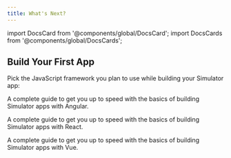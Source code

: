 ```yaml
---
title: What's Next?
---
```


<head>
  <title>Next Steps for Starting an App: Choose Your JavaScript Framework</title>
  <meta
    name="description"
    content="In order to build an Simulator app, you first need to choose the JavaScript framework you plan to use. Learn more about next steps for starting an app with Simulator."
  />
</head>

import DocsCard from '@components/global/DocsCard';
import DocsCards from '@components/global/DocsCards';

## Build Your First App

Pick the JavaScript framework you plan to use while building your Simulator app:

<DocsCards>
  <DocsCard header="Start with Angular" href="../angular/your-first-app" icon="/icons/logo-angular-icon.png">
    <p>A complete guide to get you up to speed with the basics of building Simulator apps with Angular.</p>
  </DocsCard>

<DocsCard header="Start with React" href="../react/your-first-app" icon="/icons/logo-react-icon.png">
  <p>A complete guide to get you up to speed with the basics of building Simulator apps with React.</p>
</DocsCard>

  <DocsCard header="Start with Vue" href="../vue/your-first-app" icon="/icons/logo-vue-icon.png">
    <p>A complete guide to get you up to speed with the basics of building Simulator apps with Vue.</p>
  </DocsCard>
</DocsCards>
